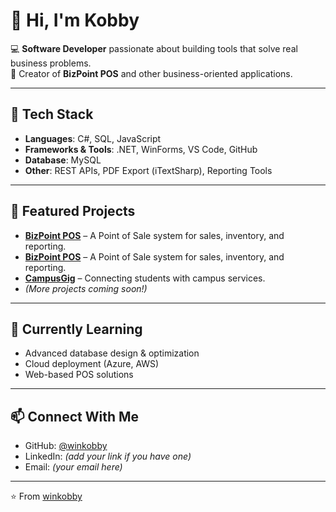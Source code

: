 # 👋 Hi, I'm Kobby  

💻 **Software Developer** passionate about building tools that solve real business problems.  
🚀 Creator of **BizPoint POS** and other business-oriented applications.  

---

## 🔧 Tech Stack
- **Languages**: C#, SQL, JavaScript  
- **Frameworks & Tools**: .NET, WinForms, VS Code, GitHub  
- **Database**: MySQL  
- **Other**: REST APIs, PDF Export (iTextSharp), Reporting Tools  

---

## 🚀 Featured Projects
- [**BizPoint POS**](https://github.com/winkobby/BizPoint) – A Point of Sale system for sales, inventory, and reporting.
- [**BizPoint POS**](https://github.com/winkobby/shopmaster) – A Point of Sale system for sales, inventory, and reporting.  
- [**CampusGig**](https://github.com/winkobby/CampusGig) – Connecting students with campus services.  
- *(More projects coming soon!)*  

---

## 🌱 Currently Learning
- Advanced database design & optimization  
- Cloud deployment (Azure, AWS)  
- Web-based POS solutions  

---

## 📫 Connect With Me
- GitHub: [@winkobby](https://github.com/winkobby)  
- LinkedIn: *(add your link if you have one)*  
- Email: *(your email here)*  

---

⭐️ From [winkobby](https://github.com/winkobby)
